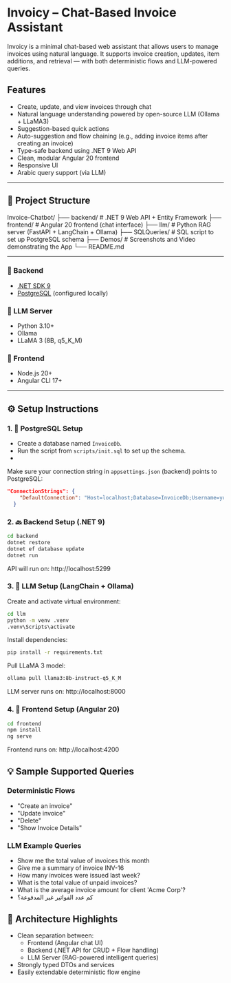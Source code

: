 #  Invoicy – Chat-Based Invoice Assistant

Invoicy is a minimal chat-based web assistant that allows users to manage invoices using natural language. It supports invoice creation, updates, item additions, and retrieval — with both deterministic flows and LLM-powered queries.

## Features

- Create, update, and view invoices through chat
- Natural language understanding powered by open-source LLM (Ollama + LLaMA3)
- Suggestion-based quick actions
- Auto-suggestion and flow chaining (e.g., adding invoice items after creating an invoice)
- Type-safe backend using .NET 9 Web API
- Clean, modular Angular 20 frontend
- Responsive UI
- Arabic query support (via LLM)

---

## 📁 Project Structure
Invoice-Chatbot/
├── backend/ # .NET 9 Web API + Entity Framework
├── frontend/ # Angular 20 frontend (chat interface)
├── llm/ # Python RAG server (FastAPI + LangChain + Ollama)
├── SQLQueries/ # SQL script to set up PostgreSQL schema
├── Demos/ # Screenshots and Video demonstrating the App
└── README.md

---

### 🔧 Backend

- [.NET SDK 9](https://dotnet.microsoft.com/download)
- [PostgreSQL](https://www.postgresql.org/) (configured locally)

### 🧠 LLM Server

- Python 3.10+
- Ollama
- LLaMA 3 (8B, q5_K_M)

### 🎨 Frontend

- Node.js 20+
- Angular CLI 17+

---

## ⚙️ Setup Instructions

### 1. 🐘 PostgreSQL Setup

- Create a database named `InvoiceDb`.
- Run the script from `scripts/init.sql` to set up the schema.
- 
Make sure your connection string in `appsettings.json` (backend) points to PostgreSQL:
```json
"ConnectionStrings": {
    "DefaultConnection": "Host=localhost;Database=InvoiceDb;Username=your-username;Password=your-password"
  }
```

### 2. 🔙 Backend Setup (.NET 9)

```bash
cd backend
dotnet restore
dotnet ef database update
dotnet run
```
API will run on: http://localhost:5299

### 3. 🧠 LLM Setup (LangChain + Ollama)

Create and activate virtual environment:

```bash
cd llm
python -m venv .venv
.venv\Scripts\activate
```

Install dependencies:

```bash
pip install -r requirements.txt
```

Pull LLaMA 3 model:

```bash
ollama pull llama3:8b-instruct-q5_K_M
```
LLM server runs on: http://localhost:8000

### 4. 💬 Frontend Setup (Angular 20)

```bash
cd frontend
npm install
ng serve
```
Frontend runs on: http://localhost:4200

## 💡 Sample Supported Queries

### Deterministic Flows

* "Create an invoice"
* "Update invoice"
* "Delete"
* "Show Invoice Details"

### LLM Example Queries

* Show me the total value of invoices this month
* Give me a summary of invoice INV-16
* How many invoices were issued last week?
* What is the total value of unpaid invoices?
* What is the average invoice amount for client 'Acme Corp'?
* كم عدد الفواتير غير المدفوعة؟


## 🧱 Architecture Highlights

* Clean separation between:
  * Frontend (Angular chat UI)
  * Backend (.NET API for CRUD + Flow handling)
  * LLM Server (RAG-powered intelligent queries)
* Strongly typed DTOs and services
* Easily extendable deterministic flow engine
